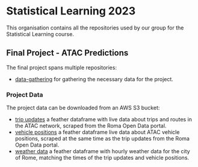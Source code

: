 # Statistical Learning 2023
This organisation contains all the repositories used by our group for the Statistical Learning course. 

## Final Project - ATAC Predictions
The final project spans multiple repositories:

- [data-gathering](https://github.com/Atac-on-Titan/data-gathering) for gathering the necessary data for the project.

### Project Data
The project data can be downloaded from an AWS S3 bucket:

- [trip updates](https://statistical-learning.s3.amazonaws.com/trip-updates.feather) a feather dataframe with live data about trips and routes in the ATAC network, scraped from the Roma Open Data portal.
- [vehicle positions](https://statistical-learning.s3.amazonaws.com/vehicle-positions.feather) a feather dataframe live data about ATAC vehicle positions, scraped at the same time as the trip updates from the Roma Open Data portal.
- [weather data](https://statistical-learning.s3.amazonaws.com/weather_df.feather) a feather dataframe with hourly weather data for the city of Rome, matching the times of the trip updates and vehicle positions.
